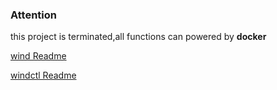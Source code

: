 ### Attention
this project is terminated,all functions can powered by **docker**

[wind Readme](./wind/Readme)

[windctl Readme](./windctl/Readme)
